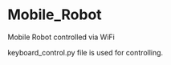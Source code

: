 # Mobile_Robot
Mobile Robot controlled  via WiFi

keyboard_control.py file is used for controlling.
